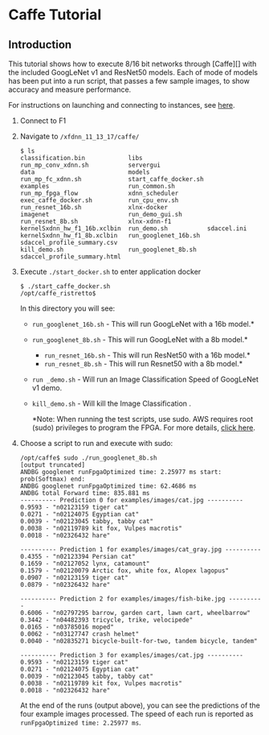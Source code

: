 # Caffe Tutorial

## Introduction
This tutorial shows how to execute 8/16 bit networks through [Caffe][] with the included GoogLeNet v1 and ResNet50 models. Each of mode of models has been put into a run script, that passes a few sample images, to show accuracy and measure performance.  

For instructions on launching and connecting to instances, see [here][].

1. Connect to F1
2. Navigate to `/xfdnn_11_13_17/caffe/`
	```
	$ ls
	classification.bin            libs                  run_mp_conv_xdnn.sh           servergui
	data                          models                run_mp_fc_xdnn.sh             start_caffe_docker.sh
	examples                      run_common.sh         run_mp_fpga_flow              xdnn_scheduler
	exec_caffe_docker.sh          run_cpu_env.sh        run_resnet_16b.sh             xlnx-docker
	imagenet                      run_demo_gui.sh       run_resnet_8b.sh              xlnx-xdnn-f1
	kernelSxdnn_hw_f1_16b.xclbin  run_demo.sh           sdaccel.ini
	kernelSxdnn_hw_f1_8b.xclbin   run_googlenet_16b.sh  sdaccel_profile_summary.csv
	kill_demo.sh                  run_googlenet_8b.sh   sdaccel_profile_summary.html
	```

3. Execute `./start_docker.sh` to enter application docker
	```
	$ ./start_caffe_docker.sh
	/opt/caffe_ristretto$
	```
	In this directory you will see:
    - `run_googlenet_16b.sh` - This will run GoogLeNet with a 16b model.*
    - `run_googlenet_8b.sh`   - This will run GoogLeNet with a 8b model.*
		- `run_resnet_16b.sh`   - This will run ResNet50 with a 16b model.*
		- `run_resnet_8b.sh`   - This will run Resnet50 with a 8b model.*
    - `run _demo.sh`    - Will run an Image Classification Speed of GoogLeNet v1 demo.
    - `kill_demo.sh`    - Will kill the Image Classification .

		\*Note: When running the test scripts, use sudo. AWS requires root (sudo) privileges to program the FPGA. For more details, [click here][].


5. Choose a script to run and execute with sudo:
	```
	/opt/caffe$ sudo ./run_googlenet_8b.sh
	[output truncated]
	ANDBG googlenet runFpgaOptimized time: 2.25977 ms start: prob(Softmax) end:
	ANDBG googlenet runFpgaOptimized time: 62.4686 ms
	ANDBG total Forward time: 835.881 ms
	---------- Prediction 0 for examples/images/cat.jpg ----------
	0.9593 - "n02123159 tiger cat"
	0.0271 - "n02124075 Egyptian cat"
	0.0039 - "n02123045 tabby, tabby cat"
	0.0038 - "n02119789 kit fox, Vulpes macrotis"
	0.0018 - "n02326432 hare"

	---------- Prediction 1 for examples/images/cat_gray.jpg ----------
	0.4355 - "n02123394 Persian cat"
	0.1659 - "n02127052 lynx, catamount"
	0.1579 - "n02120079 Arctic fox, white fox, Alopex lagopus"
	0.0907 - "n02123159 tiger cat"
	0.0879 - "n02326432 hare"

	---------- Prediction 2 for examples/images/fish-bike.jpg ----------
	0.6006 - "n02797295 barrow, garden cart, lawn cart, wheelbarrow"
	0.3442 - "n04482393 tricycle, trike, velocipede"
	0.0165 - "n03785016 moped"
	0.0062 - "n03127747 crash helmet"
	0.0040 - "n02835271 bicycle-built-for-two, tandem bicycle, tandem"

	---------- Prediction 3 for examples/images/cat.jpg ----------
	0.9593 - "n02123159 tiger cat"
	0.0271 - "n02124075 Egyptian cat"
	0.0039 - "n02123045 tabby, tabby cat"
	0.0038 - "n02119789 kit fox, Vulpes macrotis"
	0.0018 - "n02326432 hare"
	```

	At the end of the runs (output above), you can see the predictions of the four example images processed. The speed of each run is reported as `runFpgaOptimized time: 2.25977 ms`.


[here]: launching_instance.md
[click here]: https://github.com/aws/aws-fpga/blob/master/sdk/userspace/fpga_mgmt_tools/README.md#sudo-or-root-privileges
